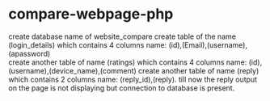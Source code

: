 # compare-webpage-php
create database name of website_compare
create table of the name (login_details) which contains 4 columns name: (id),(Email),(username),(apassword)  
create another table of name (ratings) which contains 4 columns name: (id),(username),(device_name),(comment)
create another table of name (reply) which contains 2 columns name: (reply_id),(reply).
till now the reply output on the  page is not displaying but connection to database is present.

